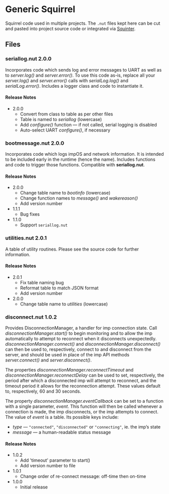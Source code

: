 # Generic Squirrel #

Squirrel code used in multiple projects. The `.nut` files kept here can be cut and pasted into project source code or integrated via [Squinter](https://smittytone.github.io/squinter/version2/index.html).

## Files ##

### seriallog.nut 2.0.0 ###

Incorporates code which sends log and error messages to UART as well as to *server.log()* and *server.error()*. To use this code as-is, replace all your *server.log()* and *server.error()* calls with *serialLog.log()* and *serialLog.error()*. Includes a logger class and code to instantiate it.

#### Release Notes #####

- 2.0.0
    - Convert from class to table as per other files
    - Table is named to *seriallog* (lowercase)
    - Add *configure()* function &mdash; if not called, serial logging is disabled
    - Auto-select UART *configure()*, if necessary

### bootmessage.nut 2.0.0 ###

Incorporates code which logs impOS and network information. It is intended to be included early in the runtime (hence the name). Includes functions and code to trigger those functions. Compatible with **seriallog.nut**.

#### Release Notes #####

- 2.0.0
    - Change table name to *bootinfo* (lowercase)
    - Change function names to *message()* and *wakereason()*
    - Add version number
- 1.1.1
    - Bug fixes
- 1.1.0
    - Support `seriallog.nut`

### utilities.nut 2.0.1 ###

A table of utility routines.  Please see the source code for further information.

#### Release Notes #####

- 2.0.1
    - Fix table naming bug
    - Reformat table to match JSON format
    - Add version number
- 2.0.0
    - Change table name to *utilities* (lowercase)

### disconnect.nut 1.0.2 ###

Provides DisconnectionManager, a handler for imp connection state. Call *disconnectionManager.start()* to begin monitoring and to allow the imp automatically to attempt to reconnect when it disconnects unexpectedly. *disconnectionManager.connect()* and *disconnectionManager.disconnect()* can then be used to, respectively, connect to and disconnect from the server, and should be used in place of the imp API methods *server.connect()* and *server.disconnect()*.

The properties *disconnectionManager.reconnectTimeout* and *disconnectionManager.reconnectDelay* can be used to set, respectively, the period after which a disconnected imp will attempt to reconnect, and the timeout period it allows for the reconnection attempt. These values default to, respectively, 60 and 30 seconds.

The property *disconnectionManager.eventCallback* can be set to a function with a single parameter, *event*. This function will then be called whenever a connection is made, the imp disconnects, or the imp attempts to connect. The value of *event* is a table. Its possible keys include:

- *type* &mdash; `"connected"`, `"disconnected"` or `"connecting"`, ie. the imp’s state
- *message* &mdash; a human-readable status message

#### Release Notes ####

- 1.0.2
    - Add 'timeout' parameter to start()
    - Add version number to file
- 1.0.1
    - Change order of re-connect message: off-time then on-time
- 1.0.0
    - Initial release
